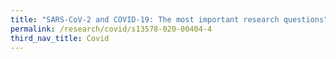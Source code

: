 ```yaml
---
title: "SARS-CoV-2 and COVID-19: The most important research questions"
permalink: /research/covid/s13578-020-00404-4
third_nav_title: Covid
---
```

